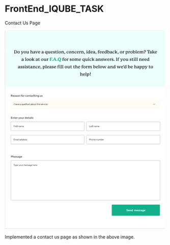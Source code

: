 # FrontEnd_IQUBE_TASK
Contact Us Page

![](images\contact_us.png)

Implemented a contact us page as shown in the above image.



